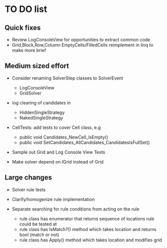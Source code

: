 # TO DO list

## Quick fixes  
- Review LogConsoleView for opportunities to extract common code
- Grid,Block,Row,Column EmptyCells/FilledCells reimplement in linq to make more brief

## Medium sized effort
- Consider renaming SolverStep classes to SolverEvent  
  -   LogConsoleView  
  -   GridSolver

- log clearing of candidates in 
  - HiddenSingleStrategy
  - NakedSingleStrategy
  
- CellTests: add tests to cover Cell class, e.g  
  - public void Candidates_NewCell_IsEmpty()
  - public void SetCandidates_AllCandidates_CandidatesIsFullSet()

- Sample out Grid and Log Console View Tests
- Make solver depend on IGrid instead of Grid

## Large changes
- Solver rule tests

- Clarify/homogenize rule implementation

- Separate searching for rule conditions from acting on the rule
  - rule class has enumerator that returns sequence of locations rule could be tested at
  - rule class has IsMatch?() method which takes location and returns bool (match or not)
  - rule class has Apply() method which takes location and modifies grid

